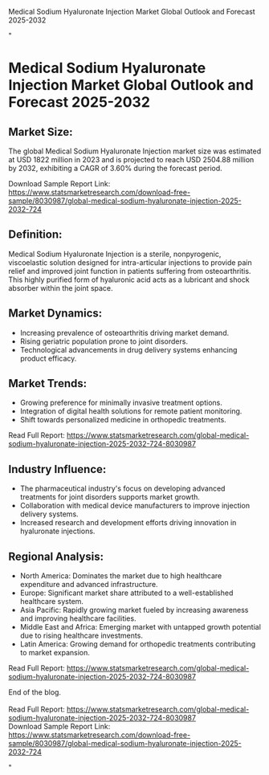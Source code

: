 Medical Sodium Hyaluronate Injection Market Global Outlook and Forecast 2025-2032

"<html>
<body>

<h1>Medical Sodium Hyaluronate Injection Market Global Outlook and Forecast 2025-2032</h1>

<h2>Market Size:</h2>
<p>The global Medical Sodium Hyaluronate Injection market size was estimated at USD 1822 million in 2023 and is projected to reach USD 2504.88 million by 2032, exhibiting a CAGR of 3.60% during the forecast period.</p>
<p>Download Sample Report Link: <a href='https://www.statsmarketresearch.com/download-free-sample/8030987/global-medical-sodium-hyaluronate-injection-2025-2032-724'>https://www.statsmarketresearch.com/download-free-sample/8030987/global-medical-sodium-hyaluronate-injection-2025-2032-724</a></p>

<h2>Definition:</h2>
<p>Medical Sodium Hyaluronate Injection is a sterile, nonpyrogenic, viscoelastic solution designed for intra-articular injections to provide pain relief and improved joint function in patients suffering from osteoarthritis. This highly purified form of hyaluronic acid acts as a lubricant and shock absorber within the joint space.</p>

<h2>Market Dynamics:</h2>
<ul>
  <li>Increasing prevalence of osteoarthritis driving market demand.</li>
  <li>Rising geriatric population prone to joint disorders.</li>
  <li>Technological advancements in drug delivery systems enhancing product efficacy.</li>
</ul>

<h2>Market Trends:</h2>
<ul>
  <li>Growing preference for minimally invasive treatment options.</li>
  <li>Integration of digital health solutions for remote patient monitoring.</li>
  <li>Shift towards personalized medicine in orthopedic treatments.</li>
</ul>
<p>Read Full Report: <a href='https://www.statsmarketresearch.com/global-medical-sodium-hyaluronate-injection-2025-2032-724-8030987'>https://www.statsmarketresearch.com/global-medical-sodium-hyaluronate-injection-2025-2032-724-8030987</a></p>

<h2>Industry Influence:</h2>
<ul>
  <li>The pharmaceutical industry's focus on developing advanced treatments for joint disorders supports market growth.</li>
  <li>Collaboration with medical device manufacturers to improve injection delivery systems.</li>
  <li>Increased research and development efforts driving innovation in hyaluronate injections.</li>
</ul>

<h2>Regional Analysis:</h2>
<ul>
  <li>North America: Dominates the market due to high healthcare expenditure and advanced infrastructure.</li>
  <li>Europe: Significant market share attributed to a well-established healthcare system.</li>
  <li>Asia Pacific: Rapidly growing market fueled by increasing awareness and improving healthcare facilities.</li>
  <li>Middle East and Africa: Emerging market with untapped growth potential due to rising healthcare investments.</li>
  <li>Latin America: Growing demand for orthopedic treatments contributing to market expansion.</li>
</ul>
<p>Read Full Report: <a href='https://www.statsmarketresearch.com/global-medical-sodium-hyaluronate-injection-2025-2032-724-8030987'>https://www.statsmarketresearch.com/global-medical-sodium-hyaluronate-injection-2025-2032-724-8030987</a></p>

<p>End of the blog. <br><br>
Read Full Report: <a href='https://www.statsmarketresearch.com/global-medical-sodium-hyaluronate-injection-2025-2032-724-8030987'>https://www.statsmarketresearch.com/global-medical-sodium-hyaluronate-injection-2025-2032-724-8030987</a> <br>
Download Sample Report Link: <a href='https://www.statsmarketresearch.com/download-free-sample/8030987/global-medical-sodium-hyaluronate-injection-2025-2032-724'>https://www.statsmarketresearch.com/download-free-sample/8030987/global-medical-sodium-hyaluronate-injection-2025-2032-724</a></p>

</body>
</html>
</html>"
